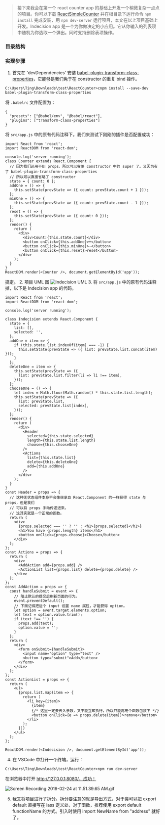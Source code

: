 > 接下来我会在第一个 react counter app 的基础上开发一个稍微复杂一点点的项目。你可以下载 [ReactSimpleCounter](https://github.com/TingAlex/ReactSimpleCounter) 并在根目录下运行命令 `npm install` 完成安装，用 `npm dev-server` 运行项目，本文在以上项目基础上开发。Indecision app 是一个为你做决定的小应用。它从你输入的列表项中随机为你选取一个弹出。同时支持删除表项操作。
### 目录结构

###
### 实现步骤
1. 首先在 'devDependencies' 安装 [babel-plugin-transform-class-properties](https://www.npmjs.com/package/babel-plugin-transform-class-properties)，它能够是我们免于在 constructor 的重复 bind 操作。
```
C:\Users\Ting\Downloads\test\ReactCounter>cnpm install --save-dev babel-plugin-transform-class-properties
```
将 `.babelrc` 文件配置为：
```
{
  "presets": ["@babel/env", "@babel/react"],
  "plugins": ["transform-class-properties"]
}
```
将 `src/app.js` 中的原有代码注释下，我们来测试下刚刚的插件是否配置成功：
```
import React from 'react';
import ReactDOM from 'react-dom';

console.log('server running');
class Counter extends React.Component {
  // 因为我们还用不到 props，所以可以省略 constructor 中的 super 了。又因为有了 babel-plugin-transform-class-properties
  // 所以可以直接省略了 constructor
  state = { count: 0 };
  addOne = () => {
    this.setState(prevState => ({ count: prevState.count + 1 }));
  };
  minOne = () => {
    this.setState(prevState => ({ count: prevState.count - 1 }));
  };
  reset = () => {
    this.setState(prevState => ({ count: 0 }));
  };
  render() {
    return (
      <div>
        <div>Count:{this.state.count}</div>
        <button onClick={this.addOne}>+</button>
        <button onClick={this.minOne}>-</button>
        <button onClick={this.reset}>reset</button>
      </div>
    );
  }
}
ReactDOM.render(<Counter />, document.getElementById('app'));
```
搞定。
2. 项目 UML 图
![Indecision UML](https://upload-images.jianshu.io/upload_images/10453247-ef58e038223fe3c5.png?imageMogr2/auto-orient/strip%7CimageView2/2/w/1240)
3. 将 `src/app.js` 中的原有代码注释掉，以下是 Indecision app 的代码。
```
import React from 'react';
import ReactDOM from 'react-dom';

console.log('server running');

class Indecision extends React.Component {
  state = {
    list: [],
    selected: '',
  };
  addOne = item => {
    if (this.state.list.indexOf(item) === -1) {
      this.setState(prevState => ({ list: prevState.list.concat(item) }));
    }
  };
  deleteOne = item => {
    this.setState(prevState => ({
      list: prevState.list.filter(li => li !== item),
    }));
  };
  chooseOne = () => {
    let index = Math.floor(Math.random() * this.state.list.length);
    this.setState(prevState => ({
      list: prevState.list,
      selected: prevState.list[index],
    }));
  };
  render() {
    return (
      <div>
        <Header
          selected={this.state.selected}
          length={this.state.list.length}
          choose={this.chooseOne}
        />
        <Actions
          list={this.state.list}
          delete={this.deleteOne}
          add={this.addOne}
        />
      </div>
    );
  }
}
const Header = props => {
  // 这种无状态组件本身不会像继承自 React.Component 的一样获得 state 与 props，但是我们
  // 可以将 props 手动传递进来。
  // 这其实就是一个正常的函数。
  return (
    <div>
      {props.selected === '' ? '' : <h1>{props.selected}</h1>}
      <h1>You have {props.length} items</h1>
      <button onClick={props.choose}>Choose</button>
    </div>
  );
};
const Actions = props => {
  return (
    <div>
      <AddAction add={props.add} />
      <ActionList list={props.list} delete={props.delete} />
    </div>
  );
};
const AddAction = props => {
  const handleSubmit = event => {
    // 阻止默认的提交后刷新页面的行为。
    event.preventDefault();
    // 下面记得把这个 input 设置 name 属性，才能获得 option。
    let option = event.target.elements.option;
    let text = option.value.trim();
    if (text !== '') {
      props.add(text);
      option.value = '';
    }
  };
  return (
    <div>
      <form onSubmit={handleSubmit}>
        <input name="option" type="text" />
        <button type="submit">Add</button>
      </form>
    </div>
  );
};
const ActionList = props => {
  return (
    <ul>
      {props.list.map(item => {
        return (
          <li key={item}>
            {item}
            {/* 这里一定要传入参数，又不能立即执行，所以只能再用个函数包装下 */}
            <button onClick={e => props.delete(item)}>remove</button>
          </li>
        );
      })}
    </ul>
  );
};

ReactDOM.render(<Indecision />, document.getElementById('app'));
```
4. 在 VSCode 中打开一个终端，运行：
```
C:\Users\Ting\Downloads\test\ReactCounter>npm run dev-server
```
在浏览器中打开 http://127.0.0.1:8080/，成功！

![Screen Recording 2019-02-24 at 11.51.39.65 AM.gif](https://upload-images.jianshu.io/upload_images/10453247-388519703582b23b.gif?imageMogr2/auto-orient/strip)

5. 我又将项目进行了拆分。拆分要注意的就是导出方式，对于类可以把 export default 直接写在 lass 定义处，对于函数，推荐使用 export default functionName 的方式。引入时使用 import NewName from "address" 就好了。
